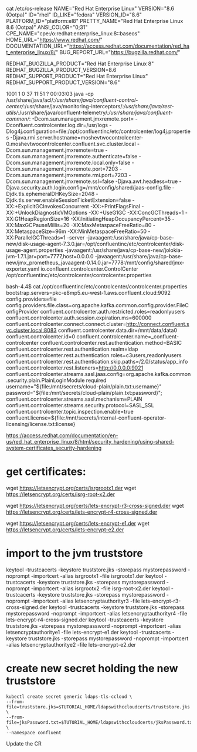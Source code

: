 cat /etc/os-release 
NAME="Red Hat Enterprise Linux"
VERSION="8.6 (Ootpa)"
ID="rhel"
ID_LIKE="fedora"
VERSION_ID="8.6"
PLATFORM_ID="platform:el8"
PRETTY_NAME="Red Hat Enterprise Linux 8.6 (Ootpa)"
ANSI_COLOR="0;31"
CPE_NAME="cpe:/o:redhat:enterprise_linux:8::baseos"
HOME_URL="https://www.redhat.com/"
DOCUMENTATION_URL="https://access.redhat.com/documentation/red_hat_enterprise_linux/8/"
BUG_REPORT_URL="https://bugzilla.redhat.com/"

REDHAT_BUGZILLA_PRODUCT="Red Hat Enterprise Linux 8"
REDHAT_BUGZILLA_PRODUCT_VERSION=8.6
REDHAT_SUPPORT_PRODUCT="Red Hat Enterprise Linux"
REDHAT_SUPPORT_PRODUCT_VERSION="8.6"


1001           1       0 37 11:51 ?        00:03:03 java -cp /usr/share/java/acl/*:/usr/share/java/confluent-control-center/*:/usr/share/java/monitoring-interceptors/*:/usr/share/java/rest-utils/*:/usr/share/java/confluent-telemetry/*:/usr/share/java/confluent-common/*: -Dcom.sun.management.jmxremote.port= -Dconfluent.controlcenter.log.dir=/usr/logs -Dlog4j.configuration=file:/opt/confluentinc/etc/controlcenter/log4j.properties -Djava.rmi.server.hostname=moshevtwocontrolcenter-0.moshevtwocontrolcenter.confluent.svc.cluster.local -Dcom.sun.management.jmxremote=true -Dcom.sun.management.jmxremote.authenticate=false -Dcom.sun.management.jmxremote.local.only=false -Dcom.sun.management.jmxremote.port=7203 -Dcom.sun.management.jmxremote.rmi.port=7203 -Dcom.sun.management.jmxremote.ssl=false -Djava.awt.headless=true -Djava.security.auth.login.config=/mnt/config/shared/jaas-config.file -Djdk.tls.ephemeralDHKeySize=2048 -Djdk.tls.server.enableSessionTicketExtension=false -XX:+ExplicitGCInvokesConcurrent -XX:+PrintFlagsFinal -XX:+UnlockDiagnosticVMOptions -XX:+UseG1GC -XX:ConcGCThreads=1 -XX:G1HeapRegionSize=16 -XX:InitiatingHeapOccupancyPercent=35 -XX:MaxGCPauseMillis=20 -XX:MaxMetaspaceFreeRatio=80 -XX:MetaspaceSize=96m -XX:MinMetaspaceFreeRatio=50 -XX:ParallelGCThreads=1 -server -javaagent:/usr/share/java/cp-base-new/disk-usage-agent-7.3.0.jar=/opt/confluentinc/etc/controlcenter/disk-usage-agent.properties -javaagent:/usr/share/java/cp-base-new/jolokia-jvm-1.7.1.jar=port=7777,host=0.0.0.0 -javaagent:/usr/share/java/cp-base-new/jmx_prometheus_javaagent-0.14.0.jar=7778:/mnt/config/shared/jmx-exporter.yaml io.confluent.controlcenter.ControlCenter /opt/confluentinc/etc/controlcenter/controlcenter.properties

bash-4.4$ cat /opt/confluentinc/etc/controlcenter/controlcenter.properties
bootstrap.servers=pkc-e8mp5.eu-west-1.aws.confluent.cloud:9092
config.providers=file
config.providers.file.class=org.apache.kafka.common.config.provider.FileConfigProvider
confluent.controlcenter.auth.restricted.roles=readonlyusers
confluent.controlcenter.auth.session.expiration.ms=600000
confluent.controlcenter.connect.connect.cluster=http://connect.confluent.svc.cluster.local:8083
confluent.controlcenter.data.dir=/mnt/data/data0
confluent.controlcenter.id=0
confluent.controlcenter.name=_confluent-controlcenter
confluent.controlcenter.rest.authentication.method=BASIC
confluent.controlcenter.rest.authentication.realm=ldap
confluent.controlcenter.rest.authentication.roles=c3users,readonlyusers
confluent.controlcenter.rest.authentication.skip.paths=/2.0/status/app_info
confluent.controlcenter.rest.listeners=http://0.0.0.0:9021
confluent.controlcenter.streams.sasl.jaas.config=org.apache.kafka.common.security.plain.PlainLoginModule required username="${file:/mnt/secrets/cloud-plain/plain.txt:username}" password="${file:/mnt/secrets/cloud-plain/plain.txt:password}";
confluent.controlcenter.streams.sasl.mechanism=PLAIN
confluent.controlcenter.streams.security.protocol=SASL_SSL
confluent.controlcenter.topic.inspection.enable=true
confluent.license=${file:/mnt/secrets/internal-confluent-operator-licensing/license.txt:license}


https://access.redhat.com/documentation/en-us/red_hat_enterprise_linux/8/html/security_hardening/using-shared-system-certificates_security-hardening



# get certificates: 
wget https://letsencrypt.org/certs/isrgrootx1.der
wget https://letsencrypt.org/certs/isrg-root-x2.der

wget https://letsencrypt.org/certs/lets-encrypt-r3-cross-signed.der
wget https://letsencrypt.org/certs/lets-encrypt-r4-cross-signed.der

wget https://letsencrypt.org/certs/lets-encrypt-e1.der
wget https://letsencrypt.org/certs/lets-encrypt-e2.der

# import to the jvm truststore 
keytool -trustcacerts -keystore truststore.jks -storepass mystorepassword -noprompt -importcert -alias isrgrootx1 -file isrgrootx1.der
keytool -trustcacerts -keystore truststore.jks -storepass mystorepassword -noprompt -importcert -alias isrgrootx2 -file isrg-root-x2.der
keytool -trustcacerts -keystore truststore.jks -storepass mystorepassword -noprompt -importcert -alias letsencryptauthorityr3 -file lets-encrypt-r3-cross-signed.der
keytool -trustcacerts -keystore truststore.jks -storepass mystorepassword -noprompt -importcert -alias letsencryptauthorityr4 -file lets-encrypt-r4-cross-signed.der
keytool -trustcacerts -keystore truststore.jks -storepass mystorepassword -noprompt -importcert -alias letsencryptauthoritye1 -file lets-encrypt-e1.der
keytool -trustcacerts -keystore truststore.jks -storepass mystorepassword -noprompt -importcert -alias letsencryptauthoritye2 -file lets-encrypt-e2.der


# create new secret holding the new truststore 

    kubectl create secret generic ldaps-tls-ccloud \
    --from-file=truststore.jks=$TUTORIAL_HOME/ldapswithccloudcerts/truststore.jks \
    --from-file=jksPassword.txt=$TUTORIAL_HOME/ldapswithccloudcerts/jksPassword.txt \
    --namespace confluent

Update the CR 